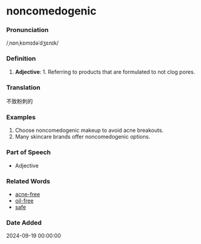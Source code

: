 # noncomedogenic
### Pronunciation
/ˌnɒnˌkɒmɪdəˈdʒɛnɪk/
### Definition
1. **Adjective**: 1. Referring to products that are formulated to not clog pores.
### Translation
不致粉刺的
### Examples
1. Choose noncomedogenic makeup to avoid acne breakouts.
2. Many skincare brands offer noncomedogenic options.
### Part of Speech
- Adjective
### Related Words
- [acne-free](acne-free.md)
- [oil-free](oil-free.md)
- [safe](safe.md)
### Date Added
2024-09-19 00:00:00